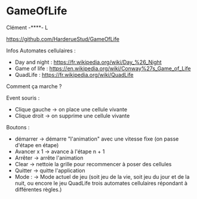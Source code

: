 ﻿# GameOfLife

Clément -****- L

https://github.com/HarderueStud/GameOfLife

Infos Automates cellulaires :
- Day and night : https://fr.wikipedia.org/wiki/Day_%26_Night
- Game of life : https://en.wikipedia.org/wiki/Conway%27s_Game_of_Life
- QuadLife : https://fr.wikipedia.org/wiki/QuadLife

Comment ça marche ?

Event souris :
- Clique gauche -> on place une cellule vivante
- Clique droit -> on supprime une cellule vivante

Boutons :
- démarrer -> démarre "l'animation" avec une vitesse fixe (on passe d'étape en étape)
- Avancer x 1 -> avance à l'étape n + 1
- Arrêter -> arrête l'animation
- Clear -> nettoie la grille pour recommencer à poser des cellules
- Quitter -> quitte l'application
- Mode : -> Mode actuel de jeu (soit jeu de la vie, soit jeu du jour et de la nuit, ou encore le jeu QuadLife
				trois automates cellulaires répondant à différentes règles.)
